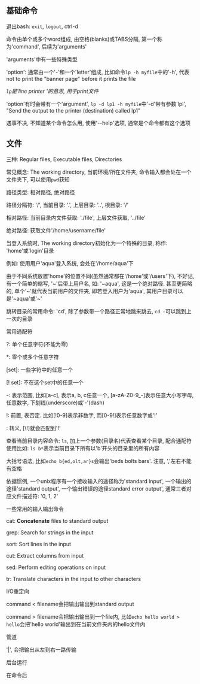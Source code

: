 ## 基础命令

退出bash: `exit`, `logout`, ctrl-d

命令由单个或多个word组成, 由空格(blanks)或TABS分隔, 第一个称为'command', 后续为'arguments'

'arguments'中有一些特殊类型

'option': 通常由一个'-'和一个'letter'组成, 比如命令`lp -h myfile`中的'-h', 代表not to print the "banner page" before it prints the file

*`lp`是'line printer '的意思, 用于print文件*

'option'有时会带有一个'argument', `lp -d lp1 -h myfile`中'-d'带有参数'lpl', "Send the output to the printer (destination) called lp1"

遇事不决, 不知道某个命令怎么用, 使用'--help'选项, 通常是个命令都有这个选项

## 文件

三种: Regular files, Executable files, Directories

常见概念: The working directory, 当前环境/所在文件夹, 命令输入都会处在一个文件夹下, 可以使用`pwd`获知

路径类型: 相对路径, 绝对路径

路径分隔符: '/', 当前目录: '.', 上层目录: '..', 根目录: '/'

相对路径: 当前目录内文件获取: './file', 上层文件获取, '../file'

绝对路径: 获取文件'/home/username/file'

当登入系统时, The working directory初始化为一个特殊的目录, 称作: 'home'或'login'目录

例如: 使用用户'aqua'登入系统, 会处在'/home/aqua'下

由于不同系统放置'home'的位置不同(虽然通常都在'/home'或'/users'下), 不好记, 有一个简单的缩写, '~'后带上用户名, 如: '~aqua', 这是一个绝对路径. 甚至更简略的, 单个'~'就代表当前用户的文件夹, 即若登入用户为'aqua', 其用户目录可以是'~aqua'或'~'

跳转目录的常用命令: 'cd', 除了参数带一个路径正常地跳来跳去, `cd -`可以跳到上一次的目录

常用通配符

?: 单个任意字符(不能为零)

*: 零个或多个任意字符

\[set]: 一些字符中的任意一个

\[! set]: 不在这个set中的任意一个

-: 表示范围, 比如[a-c], 表示a, b, c任意一个, [a-zA-Z0-9_-]表示任意大小写字母, 任意数字, 下划线(underscore)或'-'(dash)

!: 前置, 表否定. 比如[!0-9]表示非数字, 而[0-9!]表示任意数字或'!'

\: 转义, [\\!]就会匹配到'!'

查看当前目录内容命令: `ls`, 加上一个参数(目录名)代表查看某个目录, 配合通配符使用比如: `ls b*`表示当前目录下所有以'b'开头的目录里的所有内容

大括号语法, 比如`echo b{ed,olt,ar}s`会输出'beds bolts bars'. 注意, ','左右不能有空格

依据惯例, 一个unix程序有一个接收输入的途径称为'standard input', 一个输出的途径'standard output', 一个输出错误的途径standard error output', 通常三者对应文件描述符: '0, 1, 2'

一些常用的输入输出命令

cat: **Concatenate** files to standard output

grep: Search for strings in the input

sort: Sort lines in the input

cut: Extract columns from input

sed: Perform editing operations on input

tr: Translate characters in the input to other characters

I/O重定向

command < filename会把输出输出到standard output

command > filename会把输出输出到一个file内, 比如`echo hello world > hello`会把'hello world'输出到在当前文件夹内的hello文件内

管道

'|', 会把输出从左到右一路传输

后台运行

在命令后